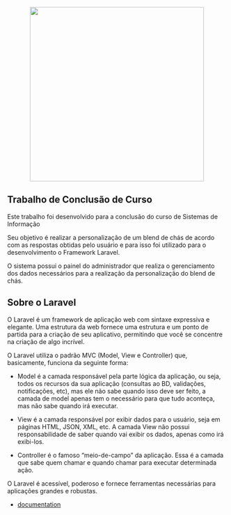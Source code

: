  <p align="center"><a href="https://omeucha.com/" target="_blank"><img src="{{ asset('themes/admin/images/logo/logo.png') }}" width="400"></a></p>

## Trabalho de Conclusão de Curso

<p>Este trabalho foi desenvolvido para a conclusão do curso de Sistemas de Informação</p>

<p>Seu objetivo é realizar a personalização de um blend de chás de acordo com as respostas obtidas pelo usuário e para isso foi 
utilizado para o desenvolvimento o Framework Laravel.</p>

<p>O sistema possui o painel do administrador que realiza o gerenciamento dos dados necessários para a realização da personalização
do blend de chás.</p>

## Sobre o Laravel

O Laravel é um framework de aplicação web com sintaxe expressiva e elegante. Uma estrutura da web fornece uma estrutura e um ponto de partida para a criação de seu aplicativo, permitindo que você se concentre na criação de algo incrível.

O Laravel utiliza o padrão MVC (Model, View e Controller) que, basicamente, funciona da seguinte forma:

- Model é a camada responsável pela parte lógica da aplicação, ou seja, todos os recursos da sua aplicação (consultas ao BD, validações, notificações, etc), mas ele não sabe quando isso deve ser feito, a camada de model apenas tem o necessário para que tudo aconteça, mas não sabe quando irá executar.

- View é a camada responsável por exibir dados para o usuário, seja em páginas HTML, JSON, XML, etc. A camada View não possui responsabilidade de saber quando vai exibir os dados, apenas como irá exibi-los.

- Controller é o famoso “meio-de-campo” da aplicação. Essa é a camada que sabe quem chamar e quando chamar para executar determinada ação.

O Laravel é acessível, poderoso e fornece ferramentas necessárias para aplicações grandes e robustas.

- [documentation](https://laravel.com/docs) 
